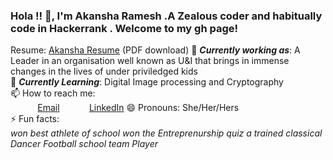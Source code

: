 
### Hola !! 👋, I'm Akansha Ramesh .A Zealous coder and habitually code in Hackerrank . Welcome to my gh page! <br>
Resume:  [Akansha Resume](file:///C:/Users/Akansha/Downloads/resumeinword.pdf) (PDF download)
🔭 ***Currently working as***:  A Leader in an organisation well known as U&I that brings in immense changes in the lives of under priviledged kids  <br>
🌱 ***Currently Learning***:  Digital Image processing and Cryptography <br>
📫 How to reach me: <br>
&nbsp;&nbsp;&nbsp;&nbsp;&nbsp;&nbsp;&nbsp;&nbsp;&nbsp;&nbsp; [Email](akansharamesh10@gmail.com)
&nbsp;&nbsp;&nbsp;&nbsp;&nbsp;&nbsp;&nbsp;&nbsp;&nbsp;&nbsp; [LinkedIn](www.linkedin.com/in/akansha10)
😄 Pronouns: She/Her/Hers <br>
⚡ Fun facts:<br>
*won best athlete of school*
*won the Entreprenurship quiz*
*a trained classical Dancer*
*Football school team Player*
